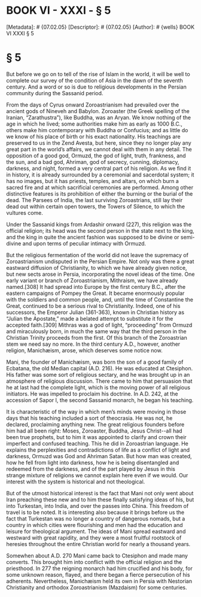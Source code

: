 # BOOK VI - XXXI - § 5
[Metadata]: # {07.02.05}
[Descriptor]: # {07.02.05}
[Author]: # {wells}
BOOK VI
XXXI
§ 5
# § 5
But before we go on to tell of the rise of Islam in the world, it will be well
to complete our survey of the condition of Asia in the dawn of the seventh
century. And a word or so is due to religious developments in the Persian
community during the Sassanid period.

From the days of Cyrus onward Zoroastrianism had prevailed over the ancient
gods of Nineveh and Babylon. Zoroaster (the Greek spelling of the Iranian,
“Zarathustra”), like Buddha, was an Aryan. We know nothing of the age in which
he lived; some authorities make him as early as 1000 B.C., others make him
contemporary with Buddha or Confucius; and as little do we know of his place of
birth or his exact nationality. His teachings are preserved to us in the Zend
Avesta, but here, since they no longer play any great part in the world’s
affairs, we cannot deal with them in any detail. The opposition of a good god,
Ormuzd, the god of light, truth, frankness, and the sun, and a bad god,
Ahriman, god of secrecy, cunning, diplomacy, darkness, and night, formed a very
central part of his religion. As we find it in history, it is already
surrounded by a ceremonial and sacerdotal system; it has no images, but it has
priests, temples, and altars, on which burn a sacred fire and at which
sacrificial ceremonies are performed. Among other distinctive features is its
prohibition of either the burning or the burial of the dead. The Parsees of
India, the last surviving Zoroastrians, still lay their dead out within certain
open towers, the Towers of Silence, to which the vultures come.

Under the Sassanid kings from Ardashir onward (227), this religion was the
official religion; its head was the second person in the state next to the
king, and the king in quite the ancient fashion was supposed to be divine or
semi-divine and upon terms of peculiar intimacy with Ormuzd.

But the religious fermentation of the world did not leave the supremacy of
Zoroastrianism undisputed in the Persian Empire. Not only was there a great
eastward diffusion of Christianity, to which we have already given notice, but
new sects arose in Persia, incorporating the novel ideas of the time. One early
variant or branch of Zoroastrianism, Mithraism, we have already named.[308] It
had spread into Europe by the first century B.C., after the eastern campaigns
of Pompey the Great. It became enormously popular with the soldiers and common
people, and, until the time of Constantine the Great, continued to be a serious
rival to Christianity. Indeed, one of his successors, the Emperor Julian
(361-363), known in Christian history as “Julian the Apostate,” made a belated
attempt to substitute it for the accepted faith.[309] Mithras was a god of
light, “proceeding” from Ormuzd and miraculously born, in much the same way
that the third person in the Christian Trinity proceeds from the first. Of this
branch of the Zoroastrian stem we need say no more. In the third century A.D.,
however, another religion, Manichæism, arose, which deserves some notice now.

Mani, the founder of Manichæism, was born the son of a good family of Ecbatana,
the old Median capital (A.D. 216). He was educated at Ctesiphon. His father was
some sort of religious sectary, and he was brought up in an atmosphere of
religious discussion. There came to him that persuasion that he at last had the
complete light, which is the moving power of all religious initiators. He was
impelled to proclaim his doctrine. In A.D. 242, at the accession of Sapor I,
the second Sassanid monarch, he began his teaching.

It is characteristic of the way in which men’s minds were moving in those days
that his teaching included a sort of theocrasia. He was not, he declared,
proclaiming anything new. The great religious founders before him had all been
right: Moses, Zoroaster, Buddha, Jesus Christ--all had been true prophets, but
to him it was appointed to clarify and crown their imperfect and confused
teaching. This he did in Zoroastrian language. He explains the perplexities and
contradictions of life as a conflict of light and darkness, Ormuzd was God and
Ahriman Satan. But how man was created, how he fell from light into darkness,
how he is being disentangled and redeemed from the darkness, and of the part
played by Jesus in this strange mixture of religions we cannot explain here
even if we would. Our interest with the system is historical and not
theological.

But of the utmost historical interest is the fact that Mani not only went about
Iran preaching these new and to him these finally satisfying ideas of his, but
into Turkestan, into India, and over the passes into China. This freedom of
travel is to be noted. It is interesting also because it brings before us the
fact that Turkestan was no longer a country of dangerous nomads, but a country
in which cities were flourishing and men had the education and leisure for
theological argument. The ideas of Mani spread eastward and westward with great
rapidity, and they were a most fruitful rootstock of heresies throughout the
entire Christian world for nearly a thousand years.

Somewhen about A.D. 270 Mani came back to Ctesiphon and made many converts.
This brought him into conflict with the official religion and the priesthood.
In 277 the reigning monarch had him crucified and his body, for some unknown
reason, flayed, and there began a fierce persecution of his adherents.
Nevertheless, Manichæism held its own in Persia with Nestorian Christianity and
orthodox Zoroastrianism (Mazdaism) for some centuries.

